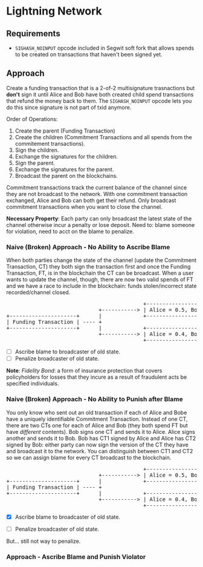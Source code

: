 Lightning Network
=================

Requirements
------------
* `SIGHASH_NOINPUT` opcode included in Segwit soft fork that allows spends to be created on transactions that haven't been signed yet.


Approach
---------
Create a funding transaction that is a 2-of-2 multisignature trasnactions but **don't** sign it until Alice and Bob have both created child spend transactions that refund the money back to them.
The `SIGHASH_NOINPUT` opcode lets you do this since signature is not part of txid anymore.

Order of Operations:
1. Create the parent (Funding Transaction)
2. Create the children (Commitment Transactions and all spends from the commitement transactions).
3. Sign the children.
4. Exchange the signatures for the children.
5. Sign the parent.
6. Exchange the signatures for the parent.
7. Broadcast the parent on the blockchains.

Commitment transactions track the current balance of the channel since they are not broadcast to the network. With one commitment transaction exchanged, Alice and Bob can both get their refund.
Only broadcast commitment transactions when you want to close the channel.

**Necessary Property**: Each party can only broadcast the latest state of the channel otherwise incur a penalty or lose deposit. Need to: blame someone for violation, need to acct on the blame to penalize.

### Naive (Broken) Approach - No Ability to Ascribe Blame
When both parties change the state of the channel (update the Commitment Transaction, CT) they both sign the transaction first and once the Funding Transaction, FT, is in the blockchain the CT can be broadcast.
When a user wants to update the channel, though, there are now two valid spends of FT and we have a race to include in the blockchain: funds stolen/incorrect state recorded/channel closed.
<pre>
                                           +------------------------+
                             +-----------> | Alice = 0.5, Bob = 0.5 | (Old state signed by both)
+---------------------+      |             +------------------------+
| Funding Transaction | ---- +                                                                  ==> no way to differentiate the two CTs because they were both signed by both people from the beginning.
+---------------------+      |             +------------------------+
                             +-----------> | Alice = 0.4, Bob = 0.6 | (Newest state signe by both)
                                           +------------------------+
</pre>             

- [ ] Ascribe blame to broadcaster of old state.
- [ ] Penalize broadcaster of old state.

**Note**: _Fidelity Bond_: a form of insurance protection that covers policyholders for losses that they incure as a result of fraudulent acts be specified individuals.

### Naive (Broken) Approach - No Ability to Punish after Blame
You only know who sent out an old transaction if each of Alice and Bobe have a uniquely identifiable Commitment Transaction.
Instead of one CT, there are two CTs one for each of Alice and Bob (they both spend FT but have *different* contents).
Bob signs one CT and sends it to Alice. Alice signs another and sends it to Bob.
Bob has CT1 signed by Alice and Alice has CT2 signed by Bob: either party can now sign the version of the CT they have and broadcast it to the network.
You can distinguish between CT1 and CT2 so we can assign blame for every CT broadcast to the blockchain.
<pre>
                                           +------------------------+
                             +-----------> | Alice = 0.5, Bob = 0.5 | (CT1, signed by Alice)
+---------------------+      |             +------------------------+
| Funding Transaction | ---- +                                                                  ==> each party can only broadcast a CT already signed by the counterparty, so source of CT can be identified.
+---------------------+      |             +------------------------+
                             +-----------> | Alice = 0.4, Bob = 0.6 | (CT2, signed by Bob)
                                           +------------------------+
</pre>

- [x] Ascribe blame to broadcaster of old state.
- [ ] Penalize broadcaster of old state.


But... still not way to penalize.

### Approach - Ascribe Blame and Punish Violator



